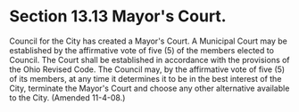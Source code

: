 Section 13.13 Mayor's Court.
============================

Council for the City has created a Mayor's Court. A Municipal Court may
be established by the affirmative vote of five (5) of the members
elected to Council. The Court shall be established in accordance with
the provisions of the Ohio Revised Code. The Council may, by the
affirmative vote of five (5) of its members, at any time it determines
it to be in the best interest of the City, terminate the Mayor's Court
and choose any other alternative available to the City. (Amended
11-4-08.)
